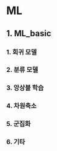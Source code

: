 # ML

## 1. ML_basic
### 1. 회귀 모델

### 2. 분류 모델


### 3. 앙상블 학습

### 4. 차원축소

### 5. 군집화

### 6. 기타





